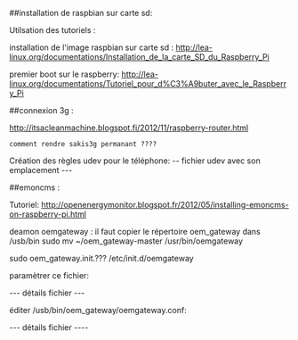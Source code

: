 ##installation de raspbian sur carte sd:

Utilsation des tutoriels :

installation de l'image raspbian sur carte sd :
http://lea-linux.org/documentations/Installation_de_la_carte_SD_du_Raspberry_Pi

premier boot sur le raspberry:
http://lea-linux.org/documentations/Tutoriel_pour_d%C3%A9buter_avec_le_Raspberry_Pi


##connexion 3g :

http://itsacleanmachine.blogspot.fi/2012/11/raspberry-router.html

	comment rendre sakis3g permanant ????

Création des règles udev pour le téléphone:
-- fichier udev avec son emplacement ---

##emoncms : 

Tutoriel:
http://openenergymonitor.blogspot.fr/2012/05/installing-emoncms-on-raspberry-pi.html

deamon oemgateway :
il faut copier le répertoire oem_gateway dans /usb/bin
	sudo mv ~/oem_gateway-master /usr/bin/oemgateway

sudo oem_gateway.init.??? /etc/init.d/oemgateway

paramètrer ce fichier:

--- détails fichier ---

éditer /usb/bin/oem_gateway/oemgateway.conf:

--- détails fichier ----


